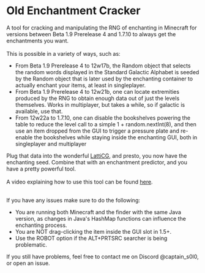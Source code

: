 # Old Enchantment Cracker

A tool for cracking and manipulating the RNG of enchanting in Minecraft for versions between Beta 1.9 Prerelease 4 and 1.7.10 to always get the enchantments you want.<br><br>
This is possible in a variety of ways, such as:
* From Beta 1.9 Prerelease 4 to 12w17b, the Random object that selects the random words displayed in the Standard Galactic Alphabet is seeded by the Random object that is later used by the enchanting container to actually enchant your items, at least in singleplayer.
* From Beta 1.9 Prerelease 4 to 12w21b, one can locate extremities produced by the RNG to obtain enough data out of just the levels themselves. Works in multiplayer, but takes a while, so if galactic is available, use that.
* From 12w22a to 1.7.10, one can disable the bookshelves powering the table to reduce the level call to a simple 1 + random.nextInt(8), and then use an item dropped from the GUI to trigger a pressure plate and re-enable the bookshelves while staying inside the enchanting GUI, both in singleplayer and multiplayer


Plug that data into the wonderful [LattiCG](https://github.com/mjtb49/LattiCG), and presto, you now have the enchanting seed. Combine that with an enchantment predictor, and you have a pretty powerful tool.<br><br>
A video explaining how to use this tool can be found [here](https://www.youtube.com/watch?v=AufoTbXW3_0).<br><br>


If you have any issues make sure to do the following:
* You are running both Minecraft and the finder with the same Java version, as changes in Java's HashMap functions can influence the enchanting process.
* You are NOT drag-clicking the item inside the GUI slot in 1.5+.
* Use the ROBOT option if the ALT+PRTSRC searcher is being problematic.


If you still have problems, feel free to contact me on Discord @captain_s0l0, or open an issue.
